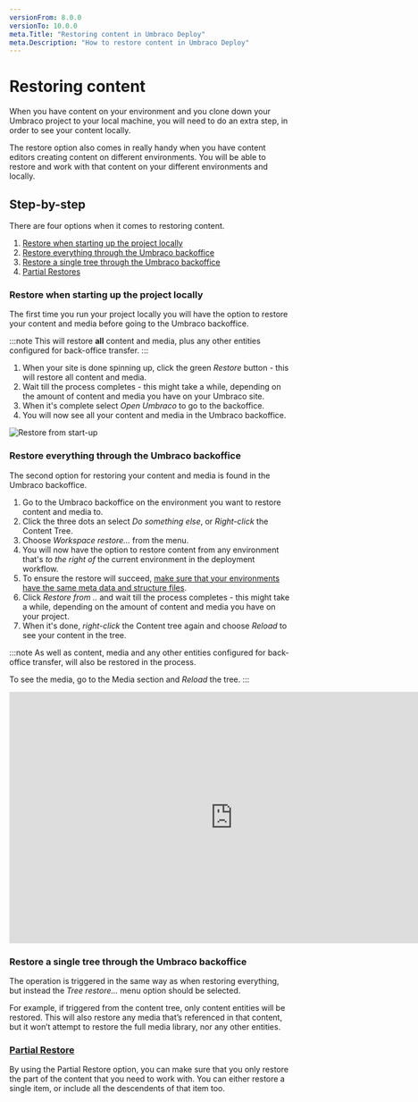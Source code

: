 ```yaml
---
versionFrom: 8.0.0
versionTo: 10.0.0
meta.Title: "Restoring content in Umbraco Deploy"
meta.Description: "How to restore content in Umbraco Deploy"
---
```


# Restoring content

When you have content on your environment and you clone down your Umbraco project to your local machine, you will need to do an extra step, in order to see your content locally.

The restore option also comes in really handy when you have content editors creating content on different environments. You will be able to restore and work with that content on your different environments and locally.

## Step-by-step

There are four options when it comes to restoring content.

1. [Restore when starting up the project locally](#restore-when-starting-up-the-project-locally)
2. [Restore everything through the Umbraco backoffice](#restore-everything-through-the-umbraco-backoffice)
3. [Restore a single tree through the Umbraco backoffice](#restore-a-single-tree-through-the-umbraco-backoffice)
4. [Partial Restores](Partial-Restore)

### Restore when starting up the project locally

The first time you run your project locally you will have the option to restore your content and media before going to the Umbraco backoffice.

:::note
This will restore **all** content and media, plus any other entities configured for back-office transfer.
:::

1. When your site is done spinning up, click the green *Restore* button - this will restore all content and media.
2. Wait till the process completes - this might take a while, depending on the amount of content and media you have on your Umbraco site.
3. When it's complete select *Open Umbraco* to go to the backoffice.
4. You will now see all your content and media in the Umbraco backoffice.

![Restore from start-up](images/Normal-Restore.gif)

### Restore everything through the Umbraco backoffice

The second option for restoring your content and media is found in the Umbraco backoffice.

1. Go to the Umbraco backoffice on the environment you want to restore content and media to.
2. Click the three dots an select *Do something else*, or *Right-click* the Content Tree.
3. Choose *Workspace restore...* from the menu.
4. You will now have the option to restore content from any environment that's *to the right of* the current environment in the deployment workflow.
5. To ensure the restore will succeed, [make sure that your environments have the same meta data and structure files](../Deploying-Changes).
6. Click *Restore from ..* and wait till the process completes - this might take a while, depending on the amount of content and media you have on your project.
7. When it's done, *right-click* the Content tree again and choose *Reload* to see your content in the tree.

:::note
As well as content, media and any other entities configured for back-office transfer, will also be restored in the process.

To see the media, go to the Media section and *Reload* the tree.
:::

<iframe width="800" height="450" src="https://www.youtube.com/embed/poRzuBB11pc?rel=0" frameborder="0" allow="autoplay; encrypted-media" allowfullscreen></iframe>

### Restore a single tree through the Umbraco backoffice

The operation is triggered in the same way as when restoring everything, but instead the *Tree restore...* menu option should be selected.

For example, if triggered from the content tree, only content entities will be restored.  This will also restore any media that’s referenced in that content, but it won’t attempt to restore the full media library, nor any other entities.

### [Partial Restore](Partial-Restore)

By using the Partial Restore option, you can make sure that you only restore the part of the content that you need to work with.  You can either restore a single item, or include all the descendents of that item too.
